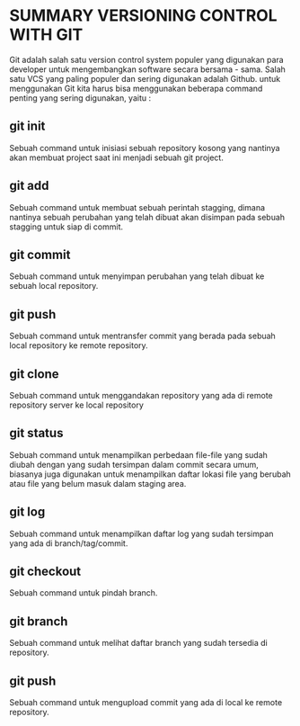 # SUMMARY VERSIONING CONTROL WITH GIT

Git adalah salah satu version control system populer yang digunakan para developer untuk mengembangkan software secara bersama - sama. Salah satu VCS yang paling populer dan sering digunakan adalah Github.
untuk menggunakan Git kita harus bisa menggunakan beberapa command penting yang sering digunakan, yaitu :

## git init
Sebuah command untuk inisiasi sebuah repository kosong yang nantinya akan membuat project saat ini menjadi sebuah git project.

## git add
Sebuah command untuk membuat sebuah perintah stagging, dimana nantinya sebuah perubahan yang telah dibuat akan disimpan pada sebuah stagging untuk siap di commit.

## git commit
Sebuah command untuk menyimpan perubahan yang telah dibuat ke sebuah local repository.

## git push
Sebuah command untuk mentransfer commit yang berada pada sebuah local repository ke remote repository.

## git clone
Sebuah command untuk menggandakan repository yang ada di remote repository server ke local repository

## git status
Sebuah command untuk menampilkan perbedaan file-file yang sudah diubah dengan yang sudah
tersimpan dalam commit secara umum, biasanya juga digunakan untuk menampilkan daftar lokasi
file yang berubah atau file yang belum masuk dalam staging area.

## git log
Sebuah command untuk menampilkan daftar log yang sudah tersimpan yang ada di branch/tag/commit.

## git checkout
Sebuah command untuk pindah branch.

## git branch
Sebuah command untuk melihat daftar branch yang sudah tersedia di repository.

## git push
Sebuah command untuk mengupload commit yang ada di local ke remote repository.